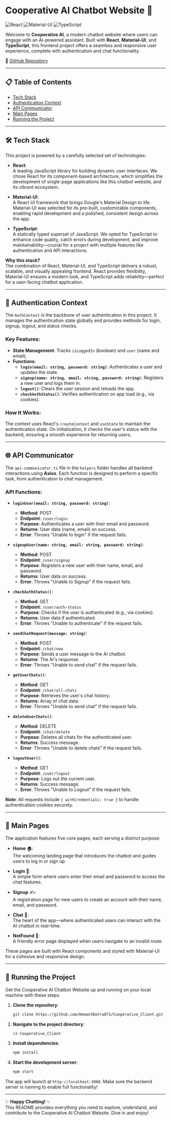 # Cooperative AI Chatbot Website 🤖

![React](https://img.shields.io/badge/React-20232A?style=for-the-badge&logo=react&logoColor=61DAFB)
![Material-UI](https://img.shields.io/badge/Material--UI-0081CB?style=for-the-badge&logo=material-ui&logoColor=white)
![TypeScript](https://img.shields.io/badge/TypeScript-007ACC?style=for-the-badge&logo=typescript&logoColor=white)

Welcome to **Cooperative AI**, a modern chatbot website where users can engage with an AI-powered assistant. Built with **React**, **Material-UI**, and **TypeScript**, this frontend project offers a seamless and responsive user experience, complete with authentication and chat functionality.

🔗 [GitHub Repository](https://github.com/HemantBatra873/Cooperative_Client)

---

## 📋 Table of Contents

- [Tech Stack](#-tech-stack)
- [Authentication Context](#-authentication-context)
- [API Communicator](#-api-communicator)
- [Main Pages](#-main-pages)
- [Running the Project](#-running-the-project)

---

## 🛠️ Tech Stack

This project is powered by a carefully selected set of technologies:

- **React**:  
  A leading JavaScript library for building dynamic user interfaces. We chose React for its component-based architecture, which simplifies the development of single-page applications like this chatbot website, and its vibrant ecosystem.

- **Material-UI**:  
  A React UI framework that brings Google's Material Design to life. Material-UI was selected for its pre-built, customizable components, enabling rapid development and a polished, consistent design across the app.

- **TypeScript**:  
  A statically typed superset of JavaScript. We opted for TypeScript to enhance code quality, catch errors during development, and improve maintainability—crucial for a project with multiple features like authentication and API interactions.

**Why this stack?**  
The combination of React, Material-UI, and TypeScript delivers a robust, scalable, and visually appealing frontend. React provides flexibility, Material-UI ensures a modern look, and TypeScript adds reliability—perfect for a user-facing chatbot application.

---

## 🔐 Authentication Context

The `AuthContext` is the backbone of user authentication in this project. It manages the authentication state globally and provides methods for login, signup, logout, and status checks.

### Key Features:
- **State Management**: Tracks `isLoggedIn` (boolean) and `user` (name and email).
- **Functions**:
  - **`login(email: string, password: string)`**: Authenticates a user and updates the state.
  - **`signup(name: string, email: string, password: string)`**: Registers a new user and logs them in.
  - **`logout()`**: Clears the user session and reloads the app.
  - **`checkAuthStatus()`**: Verifies authentication on app load (e.g., via cookies).

### How It Works:
The context uses React's `createContext` and `useState` to maintain the authentication state. On initialization, it checks the user's status with the backend, ensuring a smooth experience for returning users.

---

## 🌐 API Communicator

The `api-communicator.ts` file in the `helpers` folder handles all backend interactions using **Axios**. Each function is designed to perform a specific task, from authentication to chat management.

### API Functions:
- **`loginUser(email: string, password: string)`**:  
  - **Method**: POST  
  - **Endpoint**: `/user/login`  
  - **Purpose**: Authenticates a user with their email and password.  
  - **Returns**: User data (name, email) on success.  
  - **Error**: Throws "Unable to login" if the request fails.

- **`signupUser(name: string, email: string, password: string)`**:  
  - **Method**: POST  
  - **Endpoint**: `/user/signup`  
  - **Purpose**: Registers a new user with their name, email, and password.  
  - **Returns**: User data on success.  
  - **Error**: Throws "Unable to Signup" if the request fails.

- **`checkAuthStatus()`**:  
  - **Method**: GET  
  - **Endpoint**: `/user/auth-status`  
  - **Purpose**: Checks if the user is authenticated (e.g., via cookies).  
  - **Returns**: User data if authenticated.  
  - **Error**: Throws "Unable to authenticate" if the request fails.

- **`sendChatRequest(message: string)`**:  
  - **Method**: POST  
  - **Endpoint**: `/chat/new`  
  - **Purpose**: Sends a user message to the AI chatbot.  
  - **Returns**: The AI's response.  
  - **Error**: Throws "Unable to send chat" if the request fails.

- **`getUserChats()`**:  
  - **Method**: GET  
  - **Endpoint**: `/chat/all-chats`  
  - **Purpose**: Retrieves the user's chat history.  
  - **Returns**: Array of chat data.  
  - **Error**: Throws "Unable to send chat" if the request fails.

- **`deleteUserChats()`**:  
  - **Method**: DELETE  
  - **Endpoint**: `/chat/delete`  
  - **Purpose**: Deletes all chats for the authenticated user.  
  - **Returns**: Success message.  
  - **Error**: Throws "Unable to delete chats" if the request fails.

- **`logoutUser()`**:  
  - **Method**: GET  
  - **Endpoint**: `/user/logout`  
  - **Purpose**: Logs out the current user.  
  - **Returns**: Success message.  
  - **Error**: Throws "Unable to Logout" if the request fails.

**Note**: All requests include `{ withCredentials: true }` to handle authentication cookies securely.

---

## 📄 Main Pages

The application features five core pages, each serving a distinct purpose:

- **Home** 🏠:  
  The welcoming landing page that introduces the chatbot and guides users to log in or sign up.

- **Login** 🔑:  
  A simple form where users enter their email and password to access the chat features.

- **Signup** ✍️:  
  A registration page for new users to create an account with their name, email, and password.

- **Chat** 💬:  
  The heart of the app—where authenticated users can interact with the AI chatbot in real-time.

- **NotFound** 🚫:  
  A friendly error page displayed when users navigate to an invalid route.

These pages are built with React components and styled with Material-UI for a cohesive and responsive design.

---

## 🚀 Running the Project

Get the Cooperative AI Chatbot Website up and running on your local machine with these steps:

1. **Clone the repository**:  
   ```bash
   git clone https://github.com/HemantBatra873/Cooperative_Client.git
   ```

2. **Navigate to the project directory**:  
   ```bash
   cd Cooperative_Client
   ```

3. **Install dependencies**:  
   ```bash
   npm install
   ```

4. **Start the development server**:  
   ```bash
   npm start
   ```

The app will launch at `http://localhost:3000`. Make sure the backend server is running to enable full functionality!

---

✨ **Happy Chatting!** ✨  
This README provides everything you need to explore, understand, and contribute to the Cooperative AI Chatbot Website. Dive in and enjoy!
